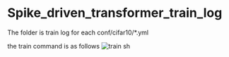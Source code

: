 # Spike_driven_transformer_train_log

The folder is train log for each conf/cifar10/*.yml

the train command is as follows
![train sh](https://github.com/FengLiXue/Spike_driven_transformer_train_log/assets/29482709/66cbe924-cf85-4863-99b4-afbcf465f9d1)
